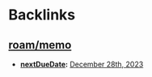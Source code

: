 
# Backlinks
## [roam/memo](<roam/memo.md>)
- **[nextDueDate](<nextDueDate.md>):** [December 28th, 2023](<December 28th, 2023.md>)

